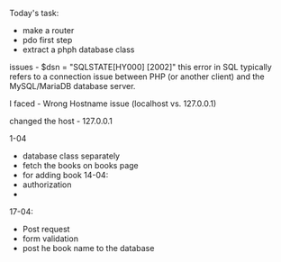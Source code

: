 Today's task:

- make a router 
- pdo first step
- extract a phph database class

issues - $dsn =  "SQLSTATE[HY000] [2002]" this error in SQL typically refers to a connection issue between PHP (or another client) and the MySQL/MariaDB database server. 

I faced - Wrong Hostname issue (localhost vs. 127.0.0.1)

changed the host - 127.0.0.1

1-04

- database class separately
- fetch the books on books page
- for adding book
14-04:
- authorization
- 
17-04:
- Post request
- form validation
- post he book name to the database

